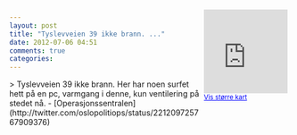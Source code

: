 ```yaml
---
layout: post
title: "Tyslevveien 39 ikke brann. ..."
date: 2012-07-06 04:51
comments: true
categories: 
---
```

<div style="float:right; margin:5px; position:relative;top:-130px;"><iframe width="150" height="150" frameborder="0" scrolling="no" marginheight="0" marginwidth="0" src="http://maps.google.com/maps?q=Tyslevveien,+Oslo&hl=no&t=m&z=14&output=embed&iwloc=&"></iframe><br/><small><a href="http://maps.google.com/maps?q=Tyslevveien,+Oslo&hl=no&t=m&z=14&source=embed&iwloc=A" style="color:#0000FF;text-align:left" target="_new">Vis st&oslash;rre kart</a></small></div>
> Tyslevveien 39 ikke brann. Her har noen surfet hett på en pc, varmgang i denne, kun ventilering på stedet nå. 
- [Operasjonssentralen](http://twitter.com/oslopolitiops/status/221209725767909376)
